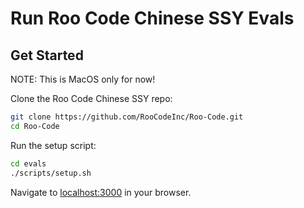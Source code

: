# Run Roo Code Chinese SSY Evals

## Get Started

NOTE: This is MacOS only for now!

Clone the Roo Code Chinese SSY repo:

```sh
git clone https://github.com/RooCodeInc/Roo-Code.git
cd Roo-Code
```

Run the setup script:

```sh
cd evals
./scripts/setup.sh
```

Navigate to [localhost:3000](http://localhost:3000/) in your browser.
